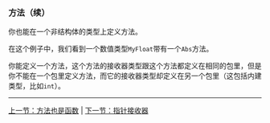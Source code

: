 ### 方法（续）

你也能在一个非结构体的类型上定义方法。

在这个例子中，我们看到一个数值类型```MyFloat```带有一个```Abs```方法。

你能定义一个方法，这个方法的接收器类型跟这个方法都定义在相同的包里，但是你不能在一个包里定义方法，而它的接收器类型却定义在另一个包里（这包括内建类型，比如```int```）。

---

[上一节：方法也是函数](https://github.com/axdhxyzx/GCTT/blob/my_branch/mydrafts/2-methods-are-functions.md) | [下一节：指针接收器](https://github.com/axdhxyzx/GCTT/blob/my_branch/mydrafts/4-pointer-receivers.md)